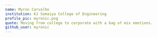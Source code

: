 ```yaml
---
name: Myron Carvalho
institution: KJ Somaiya College of Engineering
profile_pic: myronic.png
quote: Moving from college to corporate with a bag of mix emotions.
github_user: myronic
---
```

